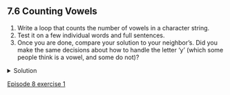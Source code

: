 ## 7.6 Counting Vowels

1. Write a loop that counts the number of vowels in a character string.
1. Test it on a few individual words and full sentences.
1. Once you are done, compare your solution to your neighbor’s. Did you make the same decisions about how to handle the letter ‘y’ (which some people think is a vowel, and some do not)?

<details>
  <summary>
Solution
  </summary>

<pre>
vowels = 'aeiouAEIOU'
sentence = 'Mary had a little lamb.'
count = 0
for char in sentence:
    if char in vowels:
        count += 1

print('The number of vowels in this string is ' + str(count))
</pre>
  
  </details>
  
[Episode 8 exercise 1](episode8_ex1.md)

